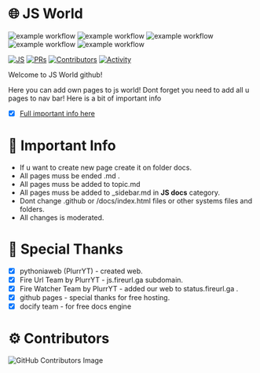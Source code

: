# 🌐 JS World
![example workflow](https://github.com/pythoniaweb/jsworld/actions/workflows/deploy.yml/badge.svg) ![example workflow](https://github.com/pythoniaweb/jsworld/actions/workflows/codeql-analysis.yml/badge.svg) ![example workflow](https://github.com/pythoniaweb/jsworld/actions/workflows/label.yml/badge.svg) ![example workflow](https://github.com/pythoniaweb/jsworld/actions/workflows/stale.yml/badge.svg) ![example workflow](https://github.com/pythoniaweb/jsworld/actions/workflows/pages/pages-build-deployment/badge.svg)

[![JS](https://img.shields.io/badge/Learn-JS-FFE70B.svg?style=flat-square)]() [![PRs](https://img.shields.io/github/issues-pr-closed-raw/pythoniaweb/jsworld.svg?style=flat-square&colorB=FFE70B&label=pull%20requests)](https://github.com/pythoniaweb/jsworld/pulls?q=is%3Apr+is%3Aclosed+label%3Aadd)
[![Contributors](https://img.shields.io/github/contributors-anon/pythoniaweb/jsworld?color=FFE70B&style=flat-square)](https://github.com/pythoniaweb/jsworld/graphs/contributors)
[![Activity](https://img.shields.io/github/commit-activity/m/pythoniaweb/jsworld?color=FFE70B&style=flat-square)](https://github.com/pythoniaweb/jsworld/pulse/monthly)


Welcome to JS World github!

Here you can add own pages to js world!
Dont forget you need to add all u pages to nav bar!
Here is a bit of important info
- [x] [Full important info here](https://github.com/pythoniaweb/jsworld/blob/main/important.md)

# 🚨 Important Info 

- If u want to create new page create it on folder docs.
- All pages muss be ended .md .
- All pages muss be added to topic.md 
- All pages muss be added to _sidebar.md in **JS docs** category.
- Dont change .github or /docs/index.html files or other systems files and folders.
- All changes is moderated.


# 💖 Special Thanks

- [x] pythoniaweb (PlurrYT) - created web.
- [x] Fire Url Team by PlurrYT - js.fireurl.ga subdomain.
- [x] Fire Watcher Team by PlurrYT - added our web to status.fireurl.ga .
- [x] github pages - special thanks for free hosting.
- [x] docify team - for free docs engine

# ⚙️ Contributors

![GitHub Contributors Image](https://contrib.rocks/image?repo=pythoniaweb/jsworld)
